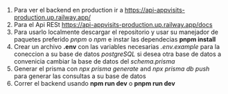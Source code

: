 1. Para ver el backend en production ir a https://api-appvisits-production.up.railway.app/
2. Para el Api RESt https://api-appvisits-production.up.railway.app/docs 
3. Para usarlo localmente descargar el repositorio y usar su manejador  de paquetes preferido *pnpm* o *npm* e instar las dependecias **pnpm install**
4. Crear un archivo **.env** con las variables necesarias *.env.example* para la coneccion a su base de datos *postgreSQL* si desea otra base de datos a convenicia cambiar la base de datos del *schema.prisma*
5. Generar el prisma con *npx prisma generate* and *npx prisma db push* para generar las consultas a su base de datos
6. Correr el backend usando **npm run dev** o **pnpm run dev**
